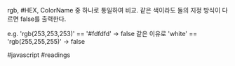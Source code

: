 rgb, #HEX, ColorName 중 하나로 통일하여 비교.
같은 색이라도 둘의 지정 방식이 다르면 false를 출력한다.

e.g. 'rgb(253,253,253)' == '#fdfdfd' -> false
같은 이유로 'white' == 'rgb(255,255,255)' -> false

#javascript  #readings